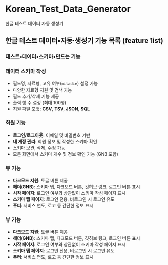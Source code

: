 # Korean_Test_Data_Generator
한글 테스트 데이터 자동 생성기

## 한글 테스트 데이터•자동·생성기 기능 목록 (feature 1ist)
### 테스트•데이터•스키마•만드는 기능
### 데이터 스키마 작성
- 필드명, 자료형, 고유 여부(`miladie`) 설정 가능
- 다양한 자료형 지원 및 검색 가능
- 필드 추가/삭제 기능 제공
- 출력 행 수 설정 (최대 100행)
- 지원 파일 포맷: **CSV**, **TSV**, **JSON**, **SQL**

### 회원 기능
- **로그인/로그아웃**: 이메일 및 비밀번호 기반
- **내 계정 관리**: 회원 정보 및 작성한 스키마 확인
- 스키마 보관, 삭제, 수정 가능
- 모든 화면에서 스키마 개수 및 정보 확인 가능 (GNB 포함)

### 뷰 기능
- **다크모드 지원**: 토글 버튼 제공
- **헤더(GNB)**: 스키마 탭, 다크모드 버튼, 깃허브 링크, 로그인 버튼 표시
- **시작 페이지**: 로그인 여부와 상관없이 스키마 작성 페이지 표시
- **스키마 탭 페이지**: 로그인 전용, 비로그인 시 로그인 유도
- **푸터**: 서비스 연도, 로고 등 간단한 정보 표시
### 뷰 기능
- **다크모드 지원**: 토글 버튼 제공
- **헤더(GNB)**: 스키마 탭, 다크모드 버튼, 깃허브 링크, 로그인 버튼 표시
- **시작 페이지**: 로그인 여부와 상관없이 스키마 작성 페이지 표시
- **스키마 탭 페이지**: 로그인 전용, 비로그인 시 로그인 유도
- **푸터**: 서비스 연도, 로고 등 간단한 정보 표시
